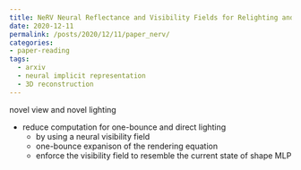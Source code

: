 ```yaml
---
title: NeRV Neural Reflectance and Visibility Fields for Relighting and View Synthesis
date: 2020-12-11
permalink: /posts/2020/12/11/paper_nerv/
categories:
- paper-reading
tags:
  - arxiv
  - neural implicit representation
  - 3D reconstruction
---
```


novel view and novel lighting
- reduce computation for one-bounce and direct lighting
  - by using a neural visibility field
  - one-bounce expanison of the rendering equation
  - enforce the visibility field to resemble the current state of shape MLP